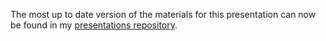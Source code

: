 The most up to date version of the materials for this presentation can now be found in my [presentations repository](https://github.com/jackhannah95/presentations/tree/main/2019-07-23_usability-testing).
